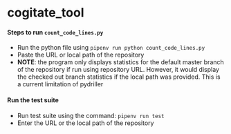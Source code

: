 # cogitate_tool

#### Steps to run `count_code_lines.py`

- Run the python file using `pipenv run python count_code_lines.py`
- Paste the URL or local path of the repository
- __NOTE__: the program only displays statistics for the default master branch of the repository if run using repository URL. However, it would display the checked out branch statistics if the local path was provided. This is a current limitation of pydriller

#### Run the test suite

- Run test suite using the command: `pipenv run test`
- Enter the URL or the local path of the repository
